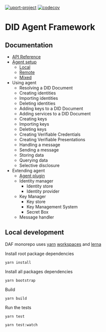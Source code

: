 [![uport-project](https://circleci.com/gh/uport-project/daf.svg?style=svg)](https://circleci.com/gh/uport-project/daf/tree/master)
[![codecov](https://codecov.io/gh/uport-project/daf/branch/master/graph/badge.svg)](https://codecov.io/gh/uport-project/daf)

# DID Agent Framework

## Documentation

- [API Reference](docs/api/index.md)
- [Agent setup](docs/setup.md)
  - [Local](docs/setup.md#local)
  - [Remote](docs/setup.md#remote)
  - [Mixed](docs/setup.md#mixed)
- Using agent
  - Resolving a DID Document
  - Creating identities
  - Importing identities
  - Deleting identities
  - Adding keys to a DID Document
  - Adding services to a DID Document
  - Creating keys
  - Importing keys
  - Deleting keys
  - Creating Verifiable Credentials
  - Creating Verifiable Presentations
  - Handling a message
  - Sending a message
  - Storing data
  - Querying data
  - Selective disclosure
- Extending agent
  - [Agent plugin](docs/plugin.md)
  - Identity manager
    - Identity store
    - Identity provider
  - Key Manager
    - Key store
    - Key Management System
    - Secret Box
  - Message handler

## Local development

DAF monorepo uses [yarn](https://yarnpkg.com/) [workspaces](https://classic.yarnpkg.com/en/docs/workspaces/) and [lerna](https://lerna.js.org/)

Install root package dependencies

```
yarn install
```

Install all packages dependencies

```
yarn bootstrap
```

Build

```
yarn build
```

Run the tests

```
yarn test
```

```
yarn test:watch
```
